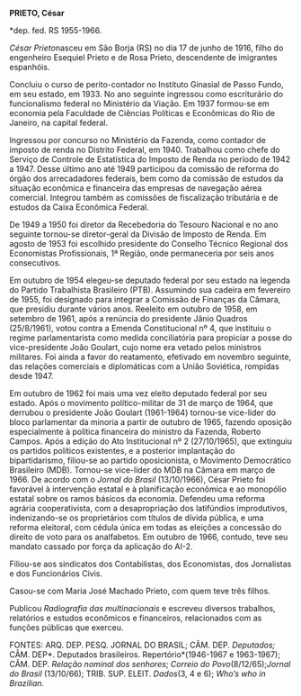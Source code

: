 **PRIETO, César**

\*dep. fed. RS 1955-1966.

*César Prieto*nasceu em São Borja (RS) no dia 17 de junho de 1916, filho
do engenheiro Esequiel Prieto e de Rosa Prieto, descendente de
imigrantes espanhóis.

Concluiu o curso de perito-contador no Instituto Ginasial de Passo
Fundo, em seu estado, em 1933. No ano seguinte ingressou como
escriturário do funcionalismo federal no Ministério da Viação. Em 1937
formou-se em economia pela Faculdade de Ciências Políticas e Econômicas
do Rio de Janeiro, na capital federal.

Ingressou por concurso no Ministério da Fazenda, como contador de
imposto de renda no Distrito Federal, em 1940. Trabalhou como chefe do
Serviço de Controle de Estatística do Imposto de Renda no período de
1942 a 1947. Desse último ano até 1949 participou da comissão de reforma
do órgão dos arrecadadores federais, bem como da comissão de estudos da
situação econômica e financeira das empresas de navegação aérea
comercial. Integrou também as comissões de fiscalização tributária e de
estudos da Caixa Econômica Federal.

De 1949 a 1950 foi diretor da Recebedoria do Tesouro Nacional e no ano
seguinte tornou-se diretor-geral da Divisão de Imposto de Renda. Em
agosto de 1953 foi escolhido presidente do Conselho Técnico Regional dos
Economistas Profissionais, 1ª Região, onde permaneceria por seis anos
consecutivos.

Em outubro de 1954 elegeu-se deputado federal por seu estado na legenda
do Partido Trabalhista Brasileiro (PTB). Assumindo sua cadeira em
fevereiro de 1955, foi designado para integrar a Comissão de Finanças da
Câmara, que presidiu durante vários anos. Reeleito em outubro de 1958,
em setembro de 1961, após a renúncia do presidente Jânio Quadros
(25/8/1961), votou contra a Emenda Constitucional nº 4, que instituiu o
regime parlamentarista como medida conciliatória para propiciar a posse
do vice-presidente João Goulart, cujo nome era vetado pelos ministros
militares. Foi ainda a favor do reatamento, efetivado em novembro
seguinte, das relações comerciais e diplomáticas com a União Soviética,
rompidas desde 1947.

Em outubro de 1962 foi mais uma vez eleito deputado federal por seu
estado. Após o movimento político-militar de 31 de março de 1964, que
derrubou o presidente João Goulart (1961-1964) tornou-se vice-líder do
bloco parlamentar da minoria a partir de outubro de 1965, fazendo
oposição especialmente à política financeira do ministro da Fazenda,
Roberto Campos. Após a edição do Ato Institucional nº 2 (27/10/1965),
que extinguiu os partidos políticos existentes, e a posterior
implantação do bipartidarismo, filiou-se ao partido oposicionista, o
Movimento Democrático Brasileiro (MDB). Tornou-se vice-líder do MDB na
Câmara em março de 1966. De acordo com o *Jornal do Brasil*
(13/10/1966), César Prieto foi favorável à intervenção estatal e à
planificação econômica e ao monopólio estatal sobre os ramos básicos da
economia. Defendeu uma reforma agrária cooperativista, com a
desapropriação dos latifúndios improdutivos, indenizando-se os
proprietários com títulos de dívida pública, e uma reforma eleitoral,
com cédula única em todas as eleições a concessão do direito de voto
para os analfabetos. Em outubro de 1966, contudo, teve seu mandato
cassado por força da aplicação do AI-2.

Filiou-se aos sindicatos dos Contabilistas, dos Economistas, dos
Jornalistas e dos Funcionários Civis.

Casou-se com Maria José Machado Prieto, com quem teve três filhos.

Publicou *Radiografia das multinacionais* e escreveu diversos trabalhos,
relatórios e estudos econômicos e financeiros, relacionados com as
funções públicas que exerceu.

FONTES: ARQ. DEP. PESQ. JORNAL DO BRASIL; CÂM. DEP. *Deputados;* CÂM.
DEP*. Deputados brasileiros. Repertório*(1946-1967 e 1963-1967); CÂM.
DEP. *Relação nominal dos senhores*; *Correio do Povo*(8/12/65);*Jornal
do Brasil* (13/10/66); TRIB. SUP. ELEIT. *Dados*(3, 4 e 6); *Who’s who
in Brazilian.*

 
